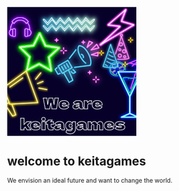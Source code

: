 <img width=300 height=300 src ="We are keitagames.png"/>

# welcome to keitagames
We envision an ideal future and want to change the world.
